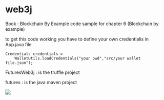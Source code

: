 # web3j
Book : Blockchain By Example
code sample for chapter 6 (Blockchain by example)

to get this code working you have to define your own credentialis in App.java file

	Credentials credentials =
        WalletUtils.loadCredentials("your pwd","src/your wallet file.json");
    	

FuturesWeb3j : is the truffle project

futures : is the java maven project

![](https://preview.ibb.co/eGkZr8/11.png)
